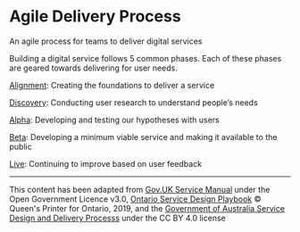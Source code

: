 # Agile Delivery Process
An agile process for teams to deliver digital services

Building a digital service follows 5 common phases. Each of these phases are geared towards delivering for user needs.

[Alignment](https://github.com/bcgov/Agile-Delivery-Process/blob/master/Alignment.md): Creating the foundations to deliver a service

[Discovery](https://github.com/bcgov/Agile-Delivery-Process/blob/master/Discovery.md): Conducting user research to understand people’s needs

[Alpha](https://github.com/bcgov/Agile-Delivery-Process/blob/master/Alpha.md): Developing and testing our hypotheses with users

[Beta](https://github.com/bcgov/Agile-Delivery-Process/blob/master/Beta.md): Developing a minimum viable service and making it available to the public

[Live](https://github.com/bcgov/Agile-Delivery-Process/blob/master/Live.md): Continuing to improve based on user feedback


-----
This content has been adapted from [Gov.UK Service Manual](https://www.gov.uk/service-manual/agile-delivery) under the Open Government Licence v3.0, [Ontario Service Design Playbook](https://www.ontario.ca/page/service-design-playbook) © Queen's Printer for Ontario, 2019, and the [Government of Australia Service Design and Delivery Processs](https://guides.service.gov.au/topics/service-design-delivery-process/) under the CC BY 4.0 license



